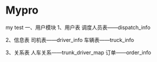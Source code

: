 # Mypro
my test
一、用户模块
1、用户表
调度人员表——dispatch_info

2、信息表
司机表——driver_info
车辆表——truck_info

3、关系表
人车关系——trunk_driver_map
订单——order_info

